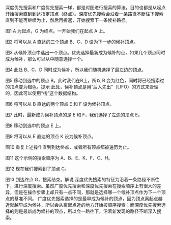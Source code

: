 深度优先搜索和广度优先搜索一样，都是对图进行搜索的算法，目的也都是从起点开始搜索直到到达指定顶点（终点）。深度优先搜索会沿着一条路径不断往下搜索直到不能再继续为止，然后再折返，开始搜索下一条候补路径。

图1
A 为起点，G 为终点。一开始我们在起点 A 上。


图2
将可以从 A 直达的三个顶点 B、C、D 设为下一步的候补顶点。

图3
从候补顶点中选出一个顶点。优先选择最新成为候补的点，如果几个顶点同时成为候补，那么可以从中随意选择一个。

图4
此处 B、C、D 同时成为候补，所以我们随机选择了最左边的顶点。

图5
移动到选中的顶点 B。此时我们在B上，所以 B 变为红色，同时将已经搜索过的顶点变为橙色。提示 此处，候补顶点是用“后入先出”（LIFO）的方式来管理的，因此可以使用“栈”这个数据结构。

图6
将可以从 B 直达的两个顶点 E 和 F 设为候补顶点。

图7
此时，最新成为候补顶点的是 E 和 F，我们选择了左边的顶点 E。

图8
移动到选中的顶点 E 上。

图9
将可以从 E 直达的顶点 K 设为候补顶点。

图10
重复上述操作直到到达终点，或者所有顶点都被遍历为止。

图11
这个示例的搜索顺序为 A、B、E、K、F、C、H。

图12
现在我们搜索到了顶点 C。

图13
到达终点 G，搜索结束。解说
深度优先搜索的特征为沿着一条路径不断往下，进行深度搜索。虽然广度优先搜索和深度优先搜索在搜索顺序上有很大的差异，但是在操作步骤上却只有一点不同，那就是选择哪一个候补顶点作为下一个顶点的基准不同。
广度优先搜索选择的是最早成为候补的顶点，因为顶点离起点越近就越早成为候补，所以会从离起点近的地方开始按顺序搜索；而深度优先搜索选择的则是最新成为候补的顶点，所以会一路往下，沿着新发现的路径不断深入搜索。
